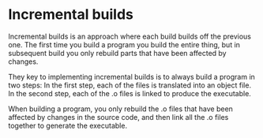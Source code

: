 # Incremental builds

Incremental builds is an approach where each build builds off the previous one. The first time you build a program you build the entire thing, but in subsequent build you only rebuild parts that have been affected by changes.

They key to implementing incremental builds is to always build a program in two steps: In the first step, each of the files is translated into an object file. In the second step, each of the .o files is linked to produce the executable.&#x20;

When building a program, you only rebuild the .o files that have been affected by changes in the source code, and then link all the .o files together to generate the executable.&#x20;
